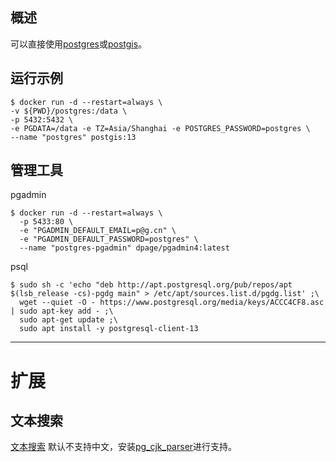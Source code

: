 ## 概述

可以直接使用[postgres](https://hub.docker.com/_/postgres)或[postgis](https://hub.docker.com/r/postgis/postgis)。

## 运行示例

```
$ docker run -d --restart=always \
-v ${PWD}/postgres:/data \
-p 5432:5432 \
-e PGDATA=/data -e TZ=Asia/Shanghai -e POSTGRES_PASSWORD=postgres \
--name "postgres" postgis:13
```

## 管理工具

pgadmin
```
$ docker run -d --restart=always \
  -p 5433:80 \
  -e "PGADMIN_DEFAULT_EMAIL=p@g.cn" \
  -e "PGADMIN_DEFAULT_PASSWORD=postgres" \
  --name "postgres-pgadmin" dpage/pgadmin4:latest
```

psql
```
$ sudo sh -c 'echo "deb http://apt.postgresql.org/pub/repos/apt $(lsb_release -cs)-pgdg main" > /etc/apt/sources.list.d/pgdg.list' ;\
  wget --quiet -O - https://www.postgresql.org/media/keys/ACCC4CF8.asc | sudo apt-key add - ;\
  sudo apt-get update ;\
  sudo apt install -y postgresql-client-13
```

---

# 扩展

## 文本搜索

[文本搜索](http://www.postgres.cn/docs/12/textsearch-intro.html) 默认不支持中文，安装[pg_cjk_parser](https://github.com/alx696/pg_cjk_parser)进行支持。
